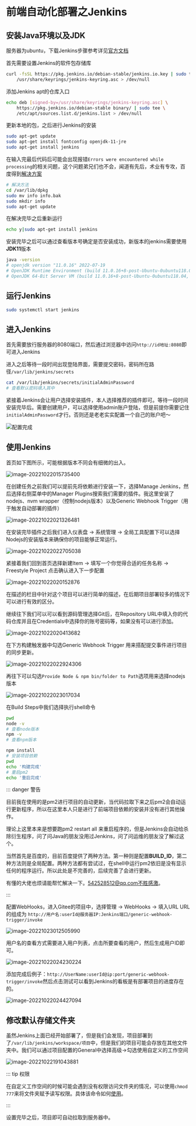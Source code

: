 # 前端自动化部署之Jenkins

## 安装Java环境以及JDK

服务器为ubuntu，下载Jenkins步骤参考详见[官方文档](https://www.jenkins.io/zh/download/)

首先需要设置Jenkins的软件包存储库

```sh
curl -fsSL https://pkg.jenkins.io/debian-stable/jenkins.io.key | sudo tee \
    /usr/share/keyrings/jenkins-keyring.asc > /dev/null
```

添加Jenkins apt的仓库入口

```sh
echo deb [signed-by=/usr/share/keyrings/jenkins-keyring.asc] \
    https://pkg.jenkins.io/debian-stable binary/ | sudo tee \
    /etc/apt/sources.list.d/jenkins.list > /dev/null
```

更新本地的包，之后进行Jenkins的安装

```sh
sudo apt-get update
sudo apt-get install fontconfig openjdk-11-jre
sudo apt-get install jenkins
```

在输入完最后代码后可能会出现报错`Errors were encountered while processing`的相关问题，这个问题弟兄们也不会，闻道有先后，术业有专攻，百度得到[解决方案](https://blog.csdn.net/qingfengxiaosong/article/details/87889995)

```sh
# 解决方法
cd /var/lib/dpkg
sudo mv info info.bak
sudo mkdir info
sudo apt-get update
```

在解决完毕之后重新运行

```sh
echo y|sudo apt-get install jenkins
```

安装完毕之后可以通过查看版本号确定是否安装成功，新版本的jenkins需要使用**JDK11**版本

```sh
java -version
# openjdk version "11.0.16" 2022-07-19
# OpenJDK Runtime Environment (build 11.0.16+8-post-Ubuntu-0ubuntu118.04)
# OpenJDK 64-Bit Server VM (build 11.0.16+8-post-Ubuntu-0ubuntu118.04, mixed mode, sharing)
```

## 运行Jenkins

```sh
sudo systemctl start jenkins
```

## 进入Jenkins

首先需要放行服务器的8080端口，然后通过浏览器中访问`http://id地址:8080`即可进入Jenkins

进入之后等待一段时间出现登陆界面，需要提交密码，密码所在路径`/var/lib/jenkins/secrets`

```sh
cat /var/lib/jenkins/secrets/initialAdminPassword
# 查看默认密码填入其中
```

紧接着Jenkins会让用户选择安装插件，本人选择推荐的插件即可。等待一段时间安装完毕后。需要创建用户，可以选择使用admin账户登陆，但是前提你需要记住`initialAdminPassword`才行。否则还是老老实实配置一个自己的账户吧～

![配置完成](https://oss.oh-undefined.com/202210220155811.png)

## 使用Jenkins

首页如下图所示，可能根据版本不同会有细微的出入。

![image-20221022015735400](https://oss.oh-undefined.com/image-20221022015735400.png)

在创建任务之前我们可以提前先将依赖进行安装一下，选择Manage Jenkins，然后选择右侧菜单中的Manager Plugins搜索我们需要的插件。我这里安装了nodejs、nvm wrapper（控制nodejs版本）以及Generic Webhook Trigger（用于触发自动部署的插件）

![image-20221022021326481](https://oss.oh-undefined.com/image-20221022021326481.png)

在安装完毕插件之后我们进入仪表盘 -> 系统管理 -> 全局工具配置下可以选择Nodejs的安装版本来确保你的项目能够正常运行。

![image-20221022022705038](https://oss.oh-undefined.com/image-20221022022705038.png)

紧接着我们回到首页选择新建Item -> 填写一个你觉得合适的任务名称 -> Freestyle Project 点击确认进入下一步配置

![image-20221022020152876](https://oss.oh-undefined.com/image-20221022020152876.png)

在描述的栏目中针对这个项目可以进行简单的描述，在后期项目部署较多的情况下可以进行有效的区分。

继续往下我们可以可以看到源码管理选择Git后，在Repository URL中填入你的代码仓库并且在Credentials中选择你的账号密码等，如果没有可以进行添加。

![image-20221022020413682](https://oss.oh-undefined.com/image-20221022020413682.png)

在下方构建触发器中勾选Generic Webhook Trigger 用来搭配提交事件进行项目的同步更新。

![image-20221022022924306](https://oss.oh-undefined.com/image-20221022022924306.png)

再往下可以勾选`Provide Node & npm bin/folder to Path`选项用来选择nodejs版本

![image-20221022023017034](https://oss.oh-undefined.com/image-20221022023017034.png)

在Build Steps中我们选择执行shell命令

```sh
pwd
node -v
# 查看node版本
npm -v
# 查看npm版本

npm install
# 安装项目依赖
pwd
echo '构建完成'
# 重启pm2
echo '重启完成'
```

::: danger 警告

目前我在使用的是pm2进行项目的自动更新，当代码拉取下来之后pm2会自动运行更新程序，所以在这里本人只是进行了前端项目依赖的安装并没有进行其他操作。

理论上这里本来是想要跑pm2 restart all 来重启程序的，但是Jenkins会自动给杀除衍生程序，问了问Java的朋友没用过Jenkins，问了问运维的朋友没了解过这个。

当然首先是百度的，目前百度提供了两种方法。第一种则是配置**BUILD_ID**，第二种方法则是全局配置。两种方法都有尝试过，在shell中运行pm2依旧是没有显示任何的程序运行。所以此处是不完善的，后续完善了会进行更新。

有懂的大佬也烦请能帮忙解决一下。542528512@qq.com不胜感激。

:::

配置WebHooks，进入Gitee的项目中，选择管理 -> WebHooks -> 填入URL URL的组成为 `http://用户名:userId@服务器IP:Jenkins端口/generic-webhook-trigger/invoke`

![image-20221023012505990](https://oss.oh-undefined.com/image-20221023012505990.png)

用户名的查看方式需要进入用户列表，点击所要查看的用户，然后生成用户ID即可。

![image-20221022024230224](https://oss.oh-undefined.com/image-20221022024230224.png)

添加完成后例子：`http://UserName:userId@ip:port/generic-webhook-trigger/invoke`然后点击测试可以看到Jenkins的看板是有部署项目的进度存在的。

![image-20221022024427094](https://oss.oh-undefined.com/image-20221022024427094.png)

## 修改默认存储文件夹

虽然Jenkins上面已经开始部署了，但是我们会发现，项目部署到了`/var/lib/jenkins/workspace/项目`中，但是我们的项目可能会存放在其他文件夹中。我们可以通过项目配置的General中选择高级->勾选使用自定义的工作空间

![image-20221022191043881](https://oss.oh-undefined.com/image-20221022191043881.png)

::: tip 权限

在自定义工作空间的时候可能会遇到没有权限访问文件夹的情况，可以使用`chmod 777`来将文件夹赋予读写权限。具体该命令如何[使用](https://www.baidu.com/s?wd=chmod)。

:::

设置完毕之后，项目即可自动拉取到服务器中。


